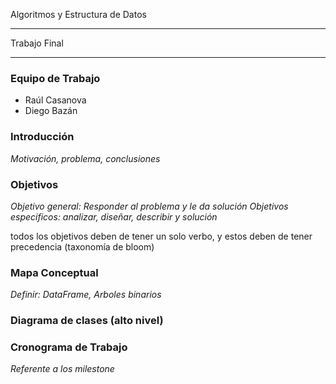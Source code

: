 Algoritmos y Estructura de Datos
********************************

Trabajo Final
*************

### Equipo de Trabajo

* Raúl Casanova
* Diego Bazán

### Introducción

_Motivación, problema, conclusiones_

### Objetivos

_Objetivo general: Responder al problema y le da solución_
_Objetivos especificos: analizar, diseñar, describir y solución_

todos los objetivos deben de tener un solo verbo, y estos deben de tener precedencia (taxonomía de bloom)

### Mapa Conceptual

_Definir: DataFrame, Arboles binarios_

### Diagrama de clases (alto nivel)

### Cronograma de Trabajo
_Referente a los milestone_
